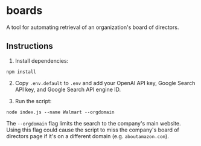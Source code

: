 # boards

A tool for automating retrieval of an organization's board of directors.

## Instructions

1. Install dependencies:

```
npm install
```

2. Copy `.env.default` to `.env` and add your OpenAI API key, Google Search API key, and Google Search API engine ID.

3. Run the script:

```
node index.js --name Walmart --orgdomain
```

The `--orgdomain` flag limits the search to the company's main website. Using this flag could cause the script to miss the company's board of directors page if it's on a different domain (e.g. `aboutamazon.com`).
